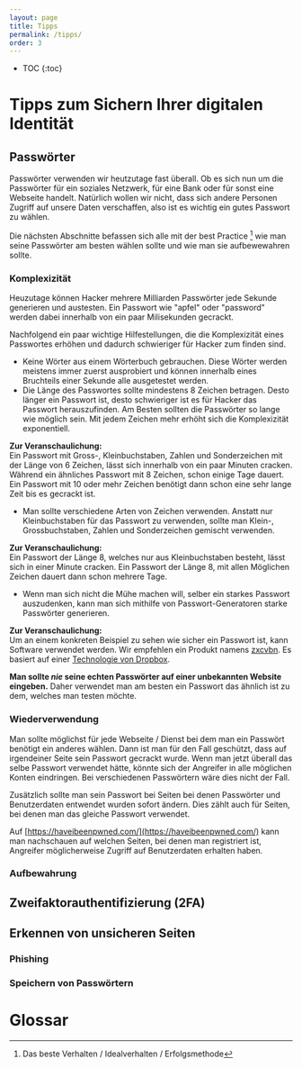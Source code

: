 ```yaml
---
layout: page
title: Tipps
permalink: /tipps/
order: 3
---
```

* TOC
{:toc}

# Tipps zum Sichern Ihrer digitalen Identität

## Passwörter
Passwörter verwenden wir heutzutage fast überall. Ob es sich nun um die Passwörter für ein soziales Netzwerk, für eine Bank oder für sonst eine Webseite handelt. Natürlich wollen wir nicht, dass sich andere Personen Zugriff auf unsere Daten verschaffen, also ist es wichtig ein gutes Passwort zu wählen.

Die nächsten Abschnitte befassen sich alle mit der best Practice [^1] wie man seine Passwörter am besten wählen sollte und wie man sie aufbewewahren sollte.

### Komplexizität
Heuzutage können Hacker mehrere Milliarden Passwörter jede Sekunde generieren und austesten. Ein Passwort wie "apfel" oder "password" werden dabei innerhalb von ein paar Milisekunden gecrackt.

Nachfolgend ein paar wichtige Hilfestellungen, die die Komplexizität eines Passwortes erhöhen und dadurch schwieriger für Hacker zum finden sind.
- Keine Wörter aus einem Wörterbuch gebrauchen. Diese Wörter werden meistens immer zuerst ausprobiert und können innerhalb eines Bruchteils einer Sekunde alle ausgetestet werden.
- Die Länge des Passwortes sollte mindestens 8 Zeichen betragen. Desto länger ein Passwort ist, desto schwieriger ist es für Hacker das Passwort herauszufinden. Am Besten sollten die Passwörter so lange wie möglich sein. Mit jedem Zeichen mehr erhöht sich die Komplexizität exponentiell.
 
 **Zur Veranschaulichung:**  
 Ein Passwort mit Gross-, Kleinbuchstaben, Zahlen und Sonderzeichen mit der Länge von 6 Zeichen, lässt sich innerhalb von ein paar Minuten cracken. Während ein ähnliches Passwort mit 8 Zeichen, schon einige Tage dauert. Ein Passwort mit 10 oder mehr Zeichen benötigt dann schon eine sehr lange Zeit bis es gecrackt ist.
- Man sollte verschiedene Arten von Zeichen verwenden. Anstatt nur Kleinbuchstaben für das Passwort zu verwenden, sollte man Klein-, Grossbuchstaben, Zahlen und Sonderzeichen gemischt verwenden.

 **Zur Veranschaulichung:**  
 Ein Passwort der Länge 8, welches nur aus Kleinbuchstaben besteht, lässt sich in einer Minute cracken. Ein Passwort der Länge 8, mit allen Möglichen Zeichen dauert dann schon mehrere Tage.
 
- Wenn man sich nicht die Mühe machen will, selber ein starkes Passwort auszudenken, kann man sich mithilfe von Passwort-Generatoren starke Passwörter generieren.

 **Zur Veranschaulichung:**  
 Um an einem konkreten Beispiel zu sehen wie sicher ein Passwort ist, kann Software verwendet werden. Wir empfehlen ein Produkt namens [zxcvbn](https://www.bennish.net/password-strength-checker/). Es basiert auf einer [Technologie von Dropbox](https://blogs.dropbox.com/tech/2012/04/zxcvbn-realistic-password-strength-estimation/). 

**Man sollte *nie* seine echten Passwörter auf einer unbekannten Website eingeben.** Daher verwendet man am besten ein Passwort das ähnlich ist zu dem, welches man testen möchte.

### Wiederverwendung
Man sollte möglichst für jede Webseite / Dienst bei dem man ein Passwört benötigt ein anderes wählen. Dann ist man für den Fall geschützt, dass auf irgendeiner Seite sein Passwort gecrackt wurde. Wenn man jetzt überall das selbe Passwort verwendet hätte, könnte sich der Angreifer in alle möglichen Konten eindringen. Bei verschiedenen Passwörtern wäre dies nicht der Fall.

Zusätzlich sollte man sein Passwort bei Seiten bei denen Passwörter und Benutzerdaten entwendet wurden sofort ändern. Dies zählt auch für Seiten, bei denen man das gleiche Passwort verwendet.

Auf [https://haveibeenpwned.com/](https://haveibeenpwned.com/) kann man nachschauen auf welchen Seiten, bei denen man registriert ist, Angreifer möglicherweise Zugriff auf Benutzerdaten erhalten haben.

### Aufbewahrung

## Zweifaktorauthentifizierung (2FA)

## Erkennen von unsicheren Seiten

### Phishing

### Speichern von Passwörtern

# Glossar

[^1]: Das beste Verhalten / Idealverhalten / Erfolgsmethode
